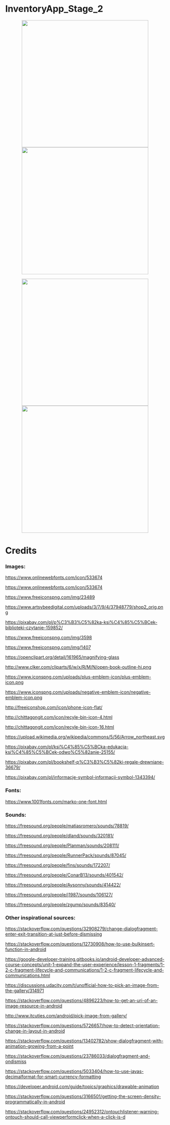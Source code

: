 # InventoryApp_Stage_2

<p align="middle">
  <img src="../master/app/src/main/res/raw/portrait1.jpg" width="400" />
  <img src="../master/app/src/main/res/raw/portrait2.jpg" width="400" /> 
</p>

<p align="middle">
  <img src="../master/app/src/main/res/raw/portrait3.jpg" width="400" />
  <img src="../master/app/src/main/res/raw/portrait4.jpg" width="400" /> 
</p>

# Credits

### Images:

https://www.onlinewebfonts.com/icon/533674

https://www.onlinewebfonts.com/icon/533674

https://www.freeiconspng.com/img/23489

https://www.artsybeedigital.com/uploads/3/7/9/4/37948779/shop2_orig.png

https://pixabay.com/pl/p%C3%B3%C5%82ka-ksi%C4%85%C5%BCek-biblioteki-czytanie-159852/

https://www.freeiconspng.com/img/3598

https://www.freeiconspng.com/img/1407

https://openclipart.org/detail/161965/magnifying-glass

http://www.clker.com/cliparts/6/w/x/R/M/N/open-book-outline-hi.png

https://www.iconspng.com/uploads/plus-emblem-icon/plus-emblem-icon.png

https://www.iconspng.com/uploads/negative-emblem-icon/negative-emblem-icon.png

http://freeiconshop.com/icon/phone-icon-flat/

http://chittagongit.com/icon/recyle-bin-icon-4.html

http://chittagongit.com/icon/recyle-bin-icon-16.html

https://upload.wikimedia.org/wikipedia/commons/5/56/Arrow_northeast.svg

https://pixabay.com/pl/ksi%C4%85%C5%BCka-edukacja-ksi%C4%85%C5%BCek-odwo%C5%82anie-25155/

https://pixabay.com/pl/bookshelf-p%C3%B3%C5%82ki-regale-drewniane-36679/

https://pixabay.com/pl/informacje-symbol-informacji-symbol-1343394/

### Fonts:

https://www.1001fonts.com/marko-one-font.html

### Sounds:

https://freesound.org/people/matiasromero/sounds/78819/

https://freesound.org/people/dland/sounds/320181/

https://freesound.org/people/Planman/sounds/208111/

https://freesound.org/people/RunnerPack/sounds/87045/

https://freesound.org/people/fins/sounds/172207/

https://freesound.org/people/ConarB13/sounds/401542/

https://freesound.org/people/Aysonny/sounds/414422/

https://freesound.org/people/j1987/sounds/106127/

https://freesound.org/people/zgump/sounds/83540/

### Other inspirational sources:

https://stackoverflow.com/questions/32908279/change-dialogfragment-enter-exit-transition-at-just-before-dismissing

https://stackoverflow.com/questions/12730908/how-to-use-bulkinsert-function-in-android

https://google-developer-training.gitbooks.io/android-developer-advanced-course-concepts/unit-1-expand-the-user-experience/lesson-1-fragments/1-2-c-fragment-lifecycle-and-communications/1-2-c-fragment-lifecycle-and-communications.html

https://discussions.udacity.com/t/unofficial-how-to-pick-an-image-from-the-gallery/314971

https://stackoverflow.com/questions/4896223/how-to-get-an-uri-of-an-image-resource-in-android

http://www.itcuties.com/android/pick-image-from-gallery/

https://stackoverflow.com/questions/5726657/how-to-detect-orientation-change-in-layout-in-android

https://stackoverflow.com/questions/13402782/show-dialogfragment-with-animation-growing-from-a-point

https://stackoverflow.com/questions/23786033/dialogfragment-and-ondismiss

https://stackoverflow.com/questions/5033404/how-to-use-javas-decimalformat-for-smart-currency-formatting

https://developer.android.com/guide/topics/graphics/drawable-animation

https://stackoverflow.com/questions/3166501/getting-the-screen-density-programmatically-in-android

https://stackoverflow.com/questions/24952312/ontouchlistener-warning-ontouch-should-call-viewperformclick-when-a-click-is-d
